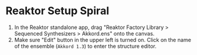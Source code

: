 # Reaktor Setup Spiral

1. In the Reaktor standalone app, drag "Reaktor Factory Library > Sequenced Synthesizers > Akkord.ens" onto the canvas.
2. Make sure "Edit" button in the upper left is turned on. Click on the name of the ensemble (`Akkord 1.3`) to enter the structure editor.